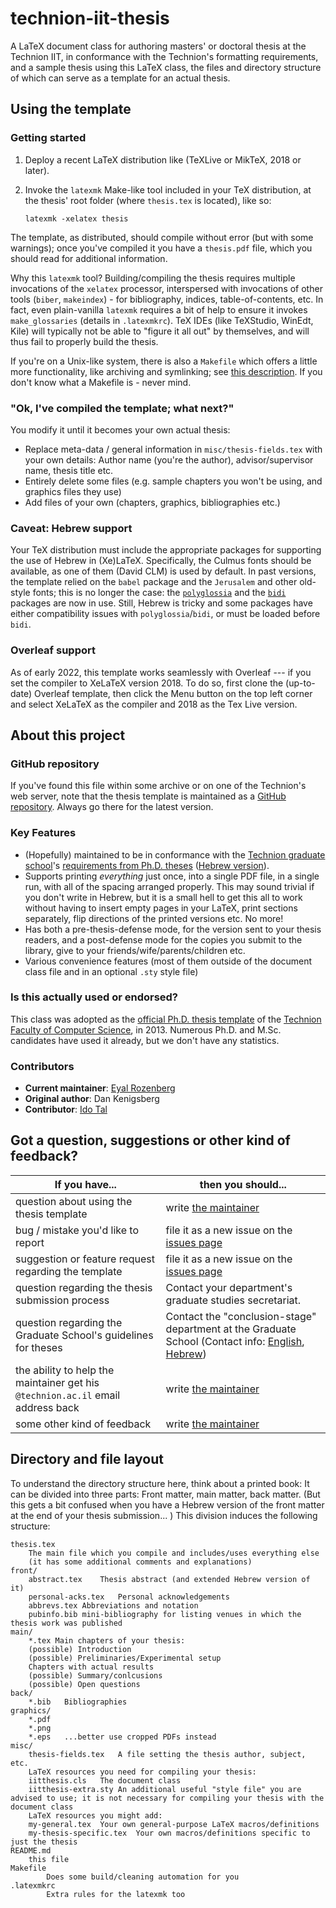 # technion-iit-thesis

A LaTeX document class for authoring masters' or doctoral thesis at the Technion IIT, in conformance with the Technion's formatting requirements, and a sample thesis using this LaTeX class, the files and directory structure of which can serve as a template for an actual thesis.

## Using the template

### Getting started

1. Deploy a recent LaTeX distribution like (TeXLive or MikTeX, 2018 or later).
2. Invoke the `latexmk` Make-like tool included in your TeX distribution, at the thesis' root folder (where `thesis.tex` is located), like so:

       latexmk -xelatex thesis

The template, as distributed, should compile without error (but with some warnings); once you've compiled it you have a `thesis.pdf` file, which you should read for additional information.

Why this `latexmk` tool? Building/compiling the thesis requires multiple invocations of the `xelatex` processor, interspersed with invocations of other tools (`biber`, `makeindex`) - for bibliography, indices, table-of-contents, etc. In fact, even plain-vanilla `latexmk` requires a bit of help to ensure it invokes `make_glossaries`  (details in `.latexmkrc`). TeX IDEs (like TeXStudio, WinEdt, Kile) will typically not be able to "figure it all out" by themselves, and will thus fail to properly build the thesis.

If you're on a Unix-like system, there is also a `Makefile` which offers a little more functionality, like archiving and symlinking; see [this description](https://github.com/eyalroz/technion-iit-thesis/pull/19). If you don't know what a Makefile is - never mind.

### "Ok, I've compiled the template; what next?"

You modify it until it becomes your own actual thesis:

* Replace meta-data / general information in `misc/thesis-fields.tex` with your own details: Author name (you're the author), advisor/supervisor name, thesis title etc.
* Entirely delete some files (e.g. sample chapters you won't be using, and graphics files they use)
* Add files of your own (chapters, graphics, bibliographies etc.)

### Caveat: Hebrew support

Your TeX distribution must include the appropriate packages for supporting the use of Hebrew in (Xe)LaTeX. Specifically, the Culmus fonts should be available, as one of them (David CLM) is used by default. In past versions, the template relied on the `babel` package and the `Jerusalem` and other old-style fonts; this is no longer the case: the [`polyglossia`](http://ctan.org/pkg/polyglossia) and the  [`bidi`](http://ctan.org/pkg/bidi) packages are now in use. Still, Hebrew is tricky and some packages have either compatibility issues with `polyglossia`/`bidi`, or must be loaded before `bidi`.

### Overleaf support
As of early 2022, this template works seamlessly with Overleaf --- if you set the compiler to XeLaTeX version 2018.
To do so, first clone the (up-to-date) Overleaf template, then click the Menu button on the top left corner and select XeLaTeX as the compiler and 2018 as the Tex Live version.


## About this project

### GitHub repository

If you've found this file within some archive or on one of the Technion's web server, note that the thesis template is maintained as a [GitHub repository](https://github.com/eyalroz/technion-iit-thesis/). Always go there for the latest version.

### Key Features

- (Hopefully) maintained to be in conformance with the [Technion graduate school](http://www.graduate.technion.ac.il/eng)'s [requirements from Ph.D. theses](http://www.graduate.technion.ac.il/eng/FinalProcedures/Editing%20%20Submission%20of%20Thesis.htm) ([Hebrew version](http://www.graduate.technion.ac.il/Heb/Graduation/Thesis_editing.asp)).
- Supports printing _everything_ just once, into a single PDF file, in a single run, with all of the spacing arranged properly. This may sound trivial if you don't write in Hebrew, but it is a small hell to get this all to work without having to insert empty pages in your LaTeX, print sections separately, flip directions of the printed versions etc. No more!
- Has both a pre-thesis-defense mode, for the version sent to your thesis readers, and a post-defense mode for the copies you submit to the library, give to your friends/wife/parents/children etc.
- Various convenience features (most of them outside of the document class file and in an optional `.sty` style file)

### Is this actually used or endorsed?

This class was adopted as the [official Ph.D. thesis template](https://graduate.cs.technion.ac.il/en/graduate-studies/graduation/hagasha/) of the [Technion Faculty of Computer Science](http://www.cs.technion.ac.il/), in 2013. Numerous Ph.D. and M.Sc. candidates have used it already, but we don't have any statistics.

### Contributors

* **Current maintainer**: [Eyal Rozenberg](mailto:eyalroz1@gmx.com)
* **Original author**: Dan Kenigsberg
* **Contributor**: [Ido Tal](mailto:idotal@ee.technion.ac.il)


## Got a question, suggestions or other kind of feedback?

| **If you have...**                                               | **then you should...**                                                                                                                                                                                                            |
|------------------------------------------------------------------|-----------------------------------------------------------------------------------------------------------------------------------------------------------------------------------------------------------------------------------|
| question about using the thesis template                         | write [the maintainer](mailto:eyalroz1@gmx.com)                                                                                                                                                                             |
| bug / mistake you'd like to report                               | file it as a new issue on the [issues page](https://github.com/eyalroz/technion-iit-thesis/issues)                                                                                                                                |
| suggestion or feature request regarding the template             | file it as a new issue on the [issues page](https://github.com/eyalroz/technion-iit-thesis/issues)                                                                                                                                |
| question regarding the thesis submission process                     | Contact your department's graduate studies secretariat.                                                          |
| question regarding the Graduate School's guidelines for theses | Contact the "conclusion-stage" department at the Graduate School (Contact info: [English](http://www.graduate.technion.ac.il/Eng/General_info/Contact_us.asp), [Hebrew](http://www.graduate.technion.ac.il/Heb/General/Contact_us.asp)) |
| the ability to help the maintainer get his `@technion.ac.il` email address back | write [the maintainer](mailto:eyalroz1@gmx.com)                                                                                                                                                                             |
| some other kind of feedback                                      | write [the maintainer](mailto:eyalroz1@gmx.com)                                                                                                                                                                             |

## Directory and file layout

To understand the directory structure here, think about a printed book: It can be divided into three parts: Front matter, main matter, back matter. (But this gets a bit confused when you have a Hebrew version of the front matter at the end of your thesis submission... ) This division induces the following structure:

```
thesis.tex
	The main file which you compile and includes/uses everything else
	(it has some additional comments and explanations)
front/
	abstract.tex	Thesis abstract (and extended Hebrew version of it)
	personal-acks.tex	Personal acknowledgements
	abbrevs.tex	Abbreviations and notation
	pubinfo.bib	mini-bibliography for listing venues in which the thesis work was published
main/
	*.tex Main chapters of your thesis:
	(possible) Introduction
	(possible) Preliminaries/Experimental setup
	Chapters with actual results
	(possible) Summary/conlcusions
	(possible) Open questions
back/
	*.bib	Bibliographies
graphics/
	*.pdf	
	*.png
	*.eps	...better use cropped PDFs instead
misc/
	thesis-fields.tex	A file setting the thesis author, subject, etc.
	LaTeX resources you need for compiling your thesis:
	iitthesis.cls	The document class 
	iitthesis-extra.sty	An additional useful "style file" you are advised to use; it is not necessary for compiling your thesis with the document class
	LaTeX resources you might add:
	my-general.tex	Your own general-purpose LaTeX macros/definitions
	my-thesis-specific.tex	Your own macros/definitions specific to just the thesis
README.md	
	this file
Makefile
        Does some build/cleaning automation for you
.latexmkrc
        Extra rules for the latexmk too
```
